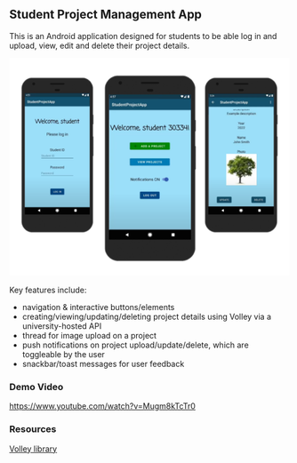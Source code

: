 ## Student Project Management App
This is an Android application designed for students to be able log in and upload, view, edit and delete their project details.

![](https://github.com/tcollyer1/student-project-app/blob/master/media/preview.png)

Key features include:
- navigation & interactive buttons/elements
- creating/viewing/updating/deleting project details using Volley via a university-hosted API
- thread for image upload on a project
- push notifications on project upload/update/delete, which are toggleable by the user
- snackbar/toast messages for user feedback

### Demo Video
https://www.youtube.com/watch?v=Mugm8kTcTr0

### Resources
[Volley library](https://github.com/google/volley)
